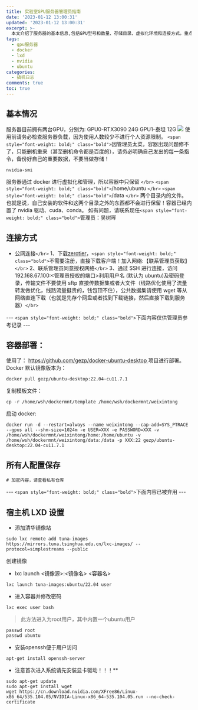 ```yaml
---
title: 实验室GPU服务器管理员指南
date: '2023-01-12 13:00:31'
updated: '2023-01-12 13:00:31'
excerpt: >-
  本文介绍了服务器的基本信息,包括GPU型号和数量、存储目录、虚拟化环境和连接方式。重点提醒勿将服务器当做存储使用,并强调了备份数据的重要性。同时还介绍了容器部署方法、配置保存方法等内容。文章最后对已被弃用的LXD设置方法做了说明。总的来说,本文为服务器使用提供了全面的指导和警示。
tags:
  - gpu服务器
  - docker
  - lxd
  - nvidia
  - ubuntu
categories:
  - 搞机日志
comments: true
toc: true
---
```

## 基本情况

服务器目前拥有两台GPU，分别为:
GPU0-RTX3090 24G
GPU1-泰坦 12G
![](https://img.wush.cc/231216171645-image.png?imageView2/0/format/webp/q/80)
使用前请务必检查服务器负载，因为使用人数较少不进行个人资源限制。 `<span style="font-weight: bold;" class="bold">`因管理员太菜，容器出现问题修不了，只能删机重来（甚至删机命令都是百度的），请务必明确自己发出的每一条指令，备份好自己的重要数据，不要当做存储！

```shell
nvidia-smi
```

服务器通过 docker 进行虚拟化和管理，所以容器中只保留 `</br>`
 `<span style="font-weight: bold;" class="bold">`/home/ubuntu `</br>`
 `<span style="font-weight: bold;" class="bold">`/data `</br>`
两个目录内的文件。也就是说，自己安装的软件和这两个目录之外的东西都不会进行保留！容器已经内置了 nvidia 驱动、cuda、conda。
如有问题，请联系现任`<span style="font-weight: bold;" class="bold">`管理员：吴树晖

## 连接方式

* 公网连接`</br>`
  1、下载[zerotier](https://www.zerotier.com/)，`<span style="font-weight: bold;" class="bold">`不需要注册，直接下载客户端！加入网络:【联系管理员获取】 `</br>`
  2、联系管理员同意授权网络`</br>`
  3、通过 SSH 进行连接，访问192.168.67.100:<管理员授权的端口>利用用户名 (默认为 ubuntu)及密码登录，传输文件不要使用 sftp 直接传数据集或者大文件（线路优化使用了流量转发做优化，线路流量挺贵的，钱包顶不住），公共数据集请使用 wget 等从网络直连下载（也就是先存个网盘或者找到下载链接，然后直接下载到服务器）`</br>`

--- `<span style="font-weight: bold;" class="bold">`下面内容仅供管理员参考记录 ---

## 容器部署：

使用了： [ https://github.com/gezp/docker-ubuntu-desktop ](https://github.com/gezp/docker-ubuntu-desktop) 项目进行部署。
Docker 默认镜像版本为：

```shell
docker pull gezp/ubuntu-desktop:22.04-cu11.7.1
```

复制模板文件：

```shell
cp -r /home/wsh/dockermnt/template /home/wsh/dockermnt/weixintong
```

启动 docker:

```shell
docker run -d --restart=always --name weixintong --cap-add=SYS_PTRACE --gpus all --shm-size=1024m -e USER=XXX -e PASSWORD=XXX -v /home/wsh/dockermnt/weixintong/home:/home/ubuntu -v /home/wsh/dockermnt/weixintong/data:/data -p XXX:22 gezp/ubuntu-desktop:22.04-cu11.7.1
```

## 所有人配置保存

```shell
# 加密内容，请查看私有仓库
```

--- `<span style="font-weight: bold;" class="bold">`下面内容已被弃用 ---

## 宿主机 LXD 设置

* 添加清华镜像站

```shell
sudo lxc remote add tuna-images https://mirrors.tuna.tsinghua.edu.cn/lxc-images/ --protocol=simplestreams --public
```

创建镜像

* lxc launch <镜像源>:<镜像名> <容器名>

```shell
lxc launch tuna-images:ubuntu/22.04 user
```

* 进入容器并修改密码

```shell
lxc exec user bash
```

> 此方法进入为root用户，其中内置一个ubuntu用户

```shell
passwd root
passwd ubuntu
```

* 安装openssh便于用户访问

```shell
apt-get install openssh-server
```

* 注意首次进入系统请先安装显卡驱动！！！**

```shell
sudo apt-get update
sudo apt-get install wget
wget https://cn.download.nvidia.com/XFree86/Linux-x86_64/535.104.05/NVIDIA-Linux-x86_64-535.104.05.run --no-check-certificate
```
